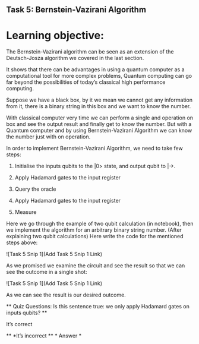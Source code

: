 ## Task 5: Bernstein-Vazirani Algorithm

# Learning objective:

The Bernstein-Vazirani algorithm can be seen as an extension of the Deutsch-Josza algorithm we covered in the last section. 

It shows that there can be advantages in using a quantum computer as a computational tool for more complex problems, Quantum computing can go far beyond the possibilities of today’s classical high performance computing.
 
Suppose we have a black box, by it we mean we cannot get any information from it, there is a binary string in this box and we want to know the number.

With classical computer very time we can perform a single and operation on box and see the output result and finally get to know the number. But with a Quantum computer and by using Bernstein-Vazirani Algorithm we can know the number just with on operation.

In order to implement Bernstein-Vazirani Algorithm, we need to take few steps:

1. Initialise the inputs qubits to the |0> state, and output qubit to |->.

2. Apply Hadamard gates to the input register

3. Query the oracle

4. Apply Hadamard gates to the input register

5. Measure

Here we go through the example of two qubit calculation (in notebook), then we implement the algorithm for an arbitrary binary string number.
(After explaining two qubit calculations) Here write the code for the mentioned steps above:
 

![Task 5 Snip 1](Add Task 5 Snip 1 Link)

As we promised we examine the circuit and see the result so that we can see the outcome in a single shot:
 
![Task 5 Snip 1](Add Task 5 Snip 1 Link)

As we can see the result is our desired outcome.

** Quiz Questions: Is this sentence true: we only apply Hadamard gates on inputs qubits? **

It’s correct

** *It’s incorrect ** * Answer * 
